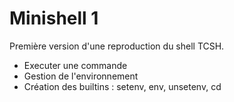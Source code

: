 # Minishell 1
Première version d'une reproduction du shell TCSH.
* Executer une commande
* Gestion de l'environnement
* Création des builtins : setenv, env, unsetenv, cd
